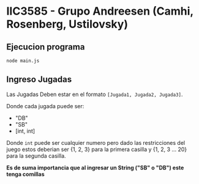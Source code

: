 # IIC3585 - Grupo Andreesen (Camhi, Rosenberg, Ustilovsky)
## Ejecucion programa
``node main.js``
## Ingreso Jugadas
Las Jugadas Deben estar en el formato `[Jugada1, Jugada2, Jugada3]`.

Donde cada jugada puede ser: 

- "DB"
- "SB"
- [int, int]

Donde `int` puede ser  cualquier numero pero dado las restricciones del juego estos deberian ser {1, 2, 3} para la primera casilla y {1, 2, 3 ... 20} para la segunda casilla.

**Es de suma importancia que al ingresar un String ("SB" o "DB") este tenga comillas**
